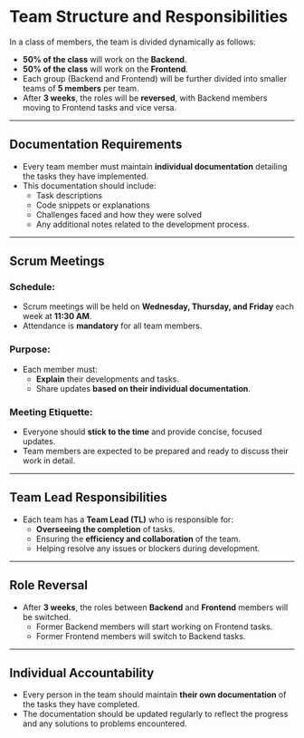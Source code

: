 # Team Structure and Responsibilities

In a class of members, the team is divided dynamically as follows:

- **50% of the class** will work on the **Backend**.
- **50% of the class** will work on the **Frontend**.
- Each group (Backend and Frontend) will be further divided into smaller teams of **5 members** per team.
- After **3 weeks**, the roles will be **reversed**, with Backend members moving to Frontend tasks and vice versa.

---

## Documentation Requirements

- Every team member must maintain **individual documentation** detailing the tasks they have implemented.
- This documentation should include:
  - Task descriptions
  - Code snippets or explanations
  - Challenges faced and how they were solved
  - Any additional notes related to the development process.

---

## Scrum Meetings

### Schedule:
- Scrum meetings will be held on **Wednesday, Thursday, and Friday** each week at **11:30 AM**.
- Attendance is **mandatory** for all team members.

### Purpose:
- Each member must:
  - **Explain** their developments and tasks.
  - Share updates **based on their individual documentation**.

### Meeting Etiquette:
- Everyone should **stick to the time** and provide concise, focused updates.
- Team members are expected to be prepared and ready to discuss their work in detail.

---

## Team Lead Responsibilities

- Each team has a **Team Lead (TL)** who is responsible for:
  - **Overseeing the completion** of tasks.
  - Ensuring the **efficiency and collaboration** of the team.
  - Helping resolve any issues or blockers during development.

---

## Role Reversal

- After **3 weeks**, the roles between **Backend** and **Frontend** members will be switched.
  - Former Backend members will start working on Frontend tasks.
  - Former Frontend members will switch to Backend tasks.

---

## Individual Accountability

- Every person in the team should maintain **their own documentation** of the tasks they have completed.
- The documentation should be updated regularly to reflect the progress and any solutions to problems encountered.
